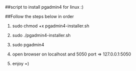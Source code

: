 
##script to install pgadmin4 for linux :)

##Follow the steps below in order

1. sudo chmod +x pgadmin4-installer.sh
2. sudo ./pgadmin4-installer.sh

3. sudo pgadmin4
4. open browser on localhost and 5050 port => 127.0.0.1:5050
5. enjoy =)

